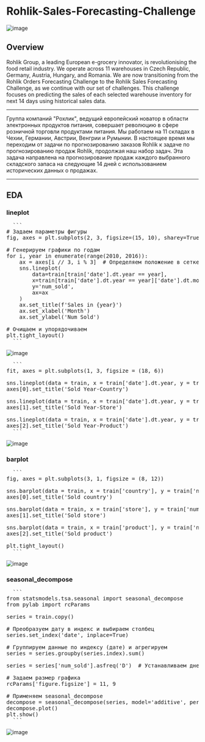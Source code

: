 # Rohlik-Sales-Forecasting-Challenge
![image](https://github.com/user-attachments/assets/8a7c3a32-f4e7-4954-8bf1-a53d73c669c2)

## Overview
Rohlik Group, a leading European e-grocery innovator, is revolutionising the food retail industry. We operate across 11 warehouses in Czech Republic, Germany, Austria, Hungary, and Romania.
We are now transitioning from the Rohlik Orders Forecasting Challenge to the Rohlik Sales Forecasting Challenge, as we continue with our set of challenges. This challenge focuses on predicting the sales of each selected warehouse inventory for next 14 days using historical sales data.

___

Группа компаний "Рохлик", ведущий европейский новатор в области электронных продуктов питания, совершает революцию в сфере розничной торговли продуктами питания. Мы работаем на 11 складах в Чехии, Германии, Австрии, Венгрии и Румынии.
В настоящее время мы переходим от задачи по прогнозированию заказов Rohlik к задаче по прогнозированию продаж Rohlik, продолжая наш набор задач. Эта задача направлена на прогнозирование продаж каждого выбранного складского запаса на следующие 14 дней с использованием исторических данных о продажах.
___

## EDA
### lineplot
<pre>
  ```
# Задаем параметры фигуры
fig, axes = plt.subplots(2, 3, figsize=(15, 10), sharey=True)

# Генерируем графики по годам
for i, year in enumerate(range(2010, 2016)):
    ax = axes[i // 3, i % 3]  # Определяем положение в сетке
    sns.lineplot(
        data=train[train['date'].dt.year == year],
        x=train[train['date'].dt.year == year]['date'].dt.month,
        y='num_sold',
        ax=ax
    )
    ax.set_title(f'Sales in {year}')
    ax.set_xlabel('Month')
    ax.set_ylabel('Num Sold')

# Очищаем и упорядочиваем
plt.tight_layout()
  ```
</pre>
![image](https://github.com/user-attachments/assets/e9904549-8a5a-46ad-aad3-a120cf10241b)


<pre>
  ```
fit, axes = plt.subplots(1, 3, figsize = (18, 6))

sns.lineplot(data = train, x = train['date'].dt.year, y = train['num_sold'], hue = train['country'], ax = axes[0])
axes[0].set_title('Sold Year-Country')

sns.lineplot(data = train, x = train['date'].dt.year, y = train['num_sold'], hue = train['store'], ax = axes[1])
axes[1].set_title('Sold Year-Store')

sns.lineplot(data = train, x = train['date'].dt.year, y = train['num_sold'], hue = train['product'], ax = axes[2])
axes[2].set_title('Sold Year-Product')
  ```
</pre>
![image](https://github.com/user-attachments/assets/bd87ccc4-eaec-40fa-9eaa-09e6dc68a75a)


### barplot
<pre>
  ```
fig, axes = plt.subplots(3, 1, figsize = (8, 12))

sns.barplot(data = train, x = train['country'], y = train['num_sold'], ax = axes[0])
axes[0].set_title('Sold country')

sns.barplot(data = train, x = train['store'], y = train['num_sold'], ax = axes[1])
axes[1].set_title('Sold store')

sns.barplot(data = train, x = train['product'], y = train['num_sold'], ax = axes[2])
axes[2].set_title('Sold product')

plt.tight_layout()
  ```
</pre>
![image](https://github.com/user-attachments/assets/4bc3de49-f2d4-4528-bd60-a8c477b8f67c)


### seasonal_decompose
<pre>
  ```
from statsmodels.tsa.seasonal import seasonal_decompose
from pylab import rcParams

series = train.copy()

# Преобразуем дату в индекс и выбираем столбец
series.set_index('date', inplace=True)

# Группируем данные по индексу (дате) и агрегируем
series = series.groupby(series.index).sum()

series = series['num_sold'].asfreq('D')  # Устанавливаем дневную частоту

# Задаем размер графика
rcParams['figure.figsize'] = 11, 9

# Применяем seasonal_decompose
decompose = seasonal_decompose(series, model='additive', period=365)
decompose.plot()
plt.show()
  ```
</pre>
![image](https://github.com/user-attachments/assets/3fd03bb7-c0fb-4de0-8f2c-d6d3b9b89aaf)

